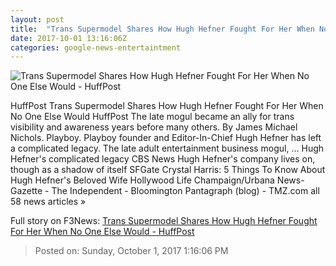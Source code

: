 ```yaml
---
layout: post
title:  "Trans Supermodel Shares How Hugh Hefner Fought For Her When No One Else Would - HuffPost"
date: 2017-10-01 13:16:06Z
categories: google-news-entertaintment
---
```


![Trans Supermodel Shares How Hugh Hefner Fought For Her When No One Else Would - HuffPost](https://img.huffingtonpost.com/asset/59d0e8c32d00009717308083.png?cache=jbteyswjz3&ops=1910_1000)

HuffPost Trans Supermodel Shares How Hugh Hefner Fought For Her When No One Else Would HuffPost The late mogul became an ally for trans visibility and awareness years before many others. By James Michael Nichols. Playboy. Playboy founder and Editor-In-Chief Hugh Hefner has left a complicated legacy. The late adult entertainment business mogul, ... Hugh Hefner's complicated legacy CBS News Hugh Hefner's company lives on, though as a shadow of itself SFGate Crystal Harris: 5 Things To Know About Hugh Hefner's Beloved Wife Hollywood Life Champaign/Urbana News-Gazette - The Independent - Bloomington Pantagraph (blog) - TMZ.com all 58 news articles »


Full story on F3News: [Trans Supermodel Shares How Hugh Hefner Fought For Her When No One Else Would - HuffPost](http://www.f3nws.com/n/DFmVjG)

> Posted on: Sunday, October 1, 2017 1:16:06 PM
